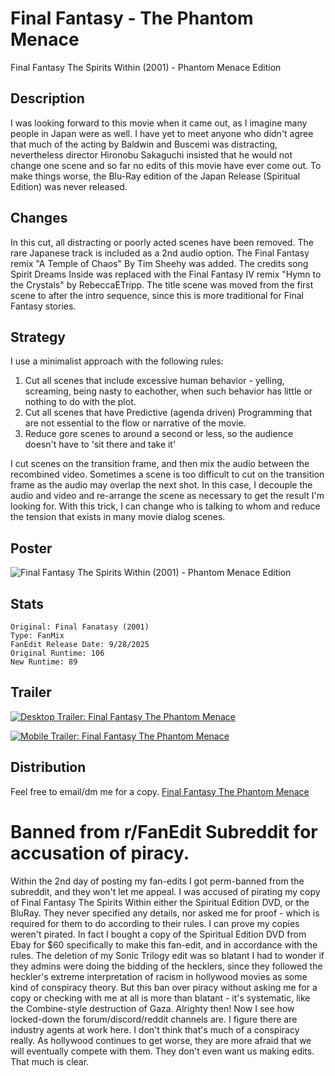 # Final Fantasy - The Phantom Menace
Final Fantasy The Spirits Within (2001) - Phantom Menace Edition

## Description
I was looking forward to this movie when it came out, as I imagine many people in Japan were as well. 
I have yet to meet anyone who didn't agree that much of the acting by Baldwin and Buscemi was distracting, 
nevertheless director Hironobu Sakaguchi insisted that he would not change one scene and so far no edits of this movie have ever come out.
To make things worse, the Blu-Ray edition of the Japan Release (Spiritual Edition) was never released. 

## Changes
In this cut, all distracting or poorly acted scenes have been removed. 
The rare Japanese track is included as a 2nd audio option. 
The Final Fantasy remix "A Temple of Chaos" By Tim Sheehy was added.
The credits song Spirit Dreams Inside was replaced with the Final Fantasy IV remix "Hymn to the Crystals" by RebeccaETripp.
The title scene was moved from the first scene to after the intro sequence, since this is more traditional for Final Fantasy stories.

## Strategy
I use a minimalist approach with the following rules:
1. Cut all scenes that include excessive human behavior - yelling, screaming, being nasty to eachother, when such behavior has little or nothing to do with the plot.
2. Cut all scenes that have Predictive (agenda driven) Programming that are not essential to the flow or narrative of the movie.
3. Reduce gore scenes to around a second or less, so the audience doesn't have to 'sit there and take it'

I cut scenes on the transition frame, and then mix the audio between the recombined video. Sometimes a scene is too difficult to cut on the transition frame as the audio may overlap the next shot. In this case, I decouple the audio and video and re-arrange the scene as necessary to get the result I'm looking for. With this trick, I can change who is talking to whom and reduce the tension that exists in many movie dialog scenes. 

## Poster
![Final Fantasy The Spirits Within (2001) - Phantom Menace Edition](https://raw.githubusercontent.com/clevertree/video-edits/refs/heads/main/FanMixes/Final%20Fantasy%20(2001)%20-%20The%20Phantom%20Menace/img/poster.jpg)

## Stats
```
Original: Final Fanatasy (2001)
Type: FanMix
FanEdit Release Date: 9/28/2025
Original Runtime: 106
New Runtime: 89
```

## Trailer
[![Desktop Trailer: Final Fantasy The Phantom Menace](https://img.youtube.com/vi/supOKvLaGWY/0.jpg)](https://www.youtube.com/watch?v=supOKvLaGWY)

[![Mobile Trailer: Final Fantasy The Phantom Menace](https://img.youtube.com/vi/RiI_2LCRXBc/0.jpg)](https://www.youtube.com/watch?v=RiI_2LCRXBc)

## Distribution

Feel free to email/dm me for a copy. 
[Final Fantasy The Phantom Menace](mailto:ari@asu.edu?subject=Request:%20Final%20Fantasy%20The%20Phantom%20Menace)

# Banned from r/FanEdit Subreddit for accusation of piracy.

Within the 2nd day of posting my fan-edits I got perm-banned from the subreddit, and they won't let me appeal.
I was accused of pirating my copy of Final Fantasy The Spirits Within either the Spiritual Edition DVD, or the BluRay.
They never specified any details, nor asked me for proof - which is required for them to do according to their rules.
I can prove my copies weren't pirated. In fact I bought a copy of the Spiritual Edition DVD from Ebay for $60
specifically to make this fan-edit, and in accordance with the rules.
The deletion of my Sonic Trilogy edit was so blatant I had to wonder if they admins were doing the bidding of the hecklers,
since they followed the heckler's extreme interpretation of racism in hollywood movies as some kind of conspiracy theory.
But this ban over piracy without asking me for a copy or checking with me at all is more than blatant -
it's systematic, like the Combine-style destruction of Gaza. Alrighty then!
Now I see how locked-down the forum/discord/reddit channels are.
I figure there are industry agents at work here. I don't think that's much of a conspiracy really.
As hollywood continues to get worse, they are more afraid that we will eventually compete with them.
They don't even want us making edits. That much is clear.
